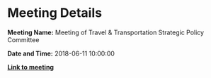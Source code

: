 # Meeting Details

**Meeting Name:** Meeting of Travel & Transportation Strategic Policy Committee

**Date and Time:** 2018-06-11 10:00:00

**<a href="https://www.limerick.ie/council/whats-on/meeting-travel-transportation-strategic-policy-committee-2" target="_blank">Link to meeting</a>**
